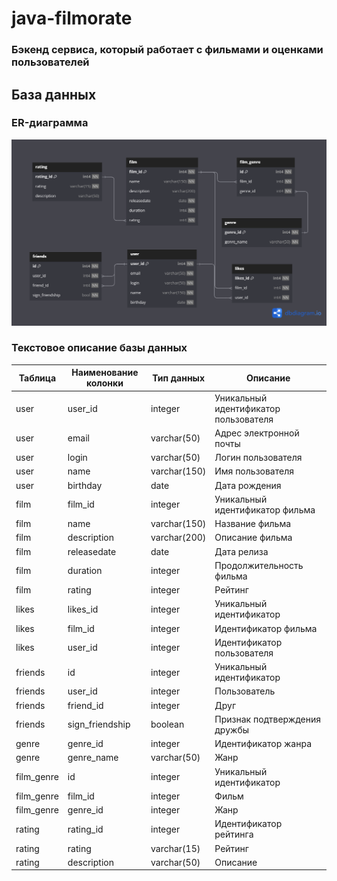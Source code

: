 # java-filmorate
### Бэкенд сервиса, который работает с фильмами и оценками пользователей

## База данных
### ER-диаграмма
![er_filmorate_db.png](src/main/resources/er_filmorate_db.png)

### Текстовое описание базы данных
| Таблица    | Наименование колонки | Тип данных   | Описание                              |
|------------|----------------------|--------------|---------------------------------------|
| user       | user_id              | integer      | Уникальный идентификатор пользователя |
| user       | email                | varchar(50)  | Адрес электронной почты               |
| user       | login                | varchar(50)  | Логин пользователя                    |
| user       | name                 | varchar(150) | Имя пользователя                      |
| user       | birthday             | date         | Дата рождения                         |
| film       | film_id              | integer      | Уникальный идентификатор фильма       |
| film       | name                 | varchar(150) | Название фильма                       |
| film       | description          | varchar(200) | Описание фильма                       |
| film       | releasedate          | date         | Дата релиза                           |
| film       | duration             | integer      | Продолжительность фильма              |
| film       | rating               | integer      | Рейтинг                               |
| likes      | likes_id             | integer      | Уникальный идентификатор              |
| likes      | film_id              | integer      | Идентификатор фильма                  |
| likes      | user_id              | integer      | Идентификатор пользователя            |
| friends    | id                   | integer      | Уникальный идентификатор              |
| friends    | user_id              | integer      | Пользователь                          |
| friends    | friend_id            | integer      | Друг                                  |
| friends    | sign_friendship      | boolean      | Признак подтверждения дружбы          |
| genre      | genre_id             | integer      | Идентификатор жанра                   |
| genre      | genre_name           | varchar(50)  | Жанр                                  |
| film_genre | id                   | integer      | Уникальный идентификатор              |
| film_genre | film_id              | integer      | Фильм                                 |
| film_genre | genre_id             | integer      | Жанр                                  |
| rating     | rating_id            | integer      | Идентификатор рейтинга                |
| rating     | rating               | varchar(15)  | Рейтинг                               |
| rating     | description          | varchar(50)  | Описание                              |

